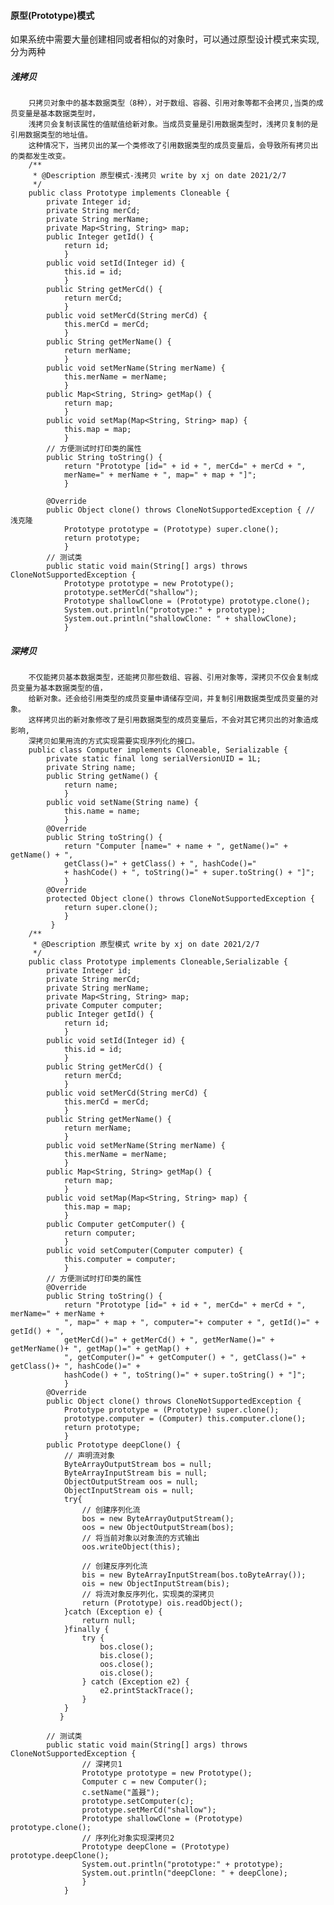 #### 原型(Prototype)模式
如果系统中需要大量创建相同或者相似的对象时，可以通过原型设计模式来实现,分为两种
##### 浅拷贝
		只拷贝对象中的基本数据类型（8种），对于数组、容器、引用对象等都不会拷贝,当类的成员变量是基本数据类型时，
		浅拷贝会复制该属性的值赋值给新对象。当成员变量是引用数据类型时，浅拷贝复制的是引用数据类型的地址值。
		这种情况下，当拷贝出的某一个类修改了引用数据类型的成员变量后，会导致所有拷贝出的类都发生改变。
		/**
		 * @Description 原型模式-浅拷贝 write by xj on date 2021/2/7
		 */
		public class Prototype implements Cloneable {
			private Integer id;
			private String merCd;
			private String merName;
			private Map<String, String> map;
			public Integer getId() {
				return id;
				}
			public void setId(Integer id) {
				this.id = id;
				}
			public String getMerCd() {
				return merCd;
				}
			public void setMerCd(String merCd) {
				this.merCd = merCd;
				}
			public String getMerName() {
				return merName;
				}
			public void setMerName(String merName) {
				this.merName = merName;
				}
			public Map<String, String> getMap() {
				return map;
				}
			public void setMap(Map<String, String> map) {
				this.map = map;
				}
			// 方便测试时打印类的属性
			public String toString() {
				return "Prototype [id=" + id + ", merCd=" + merCd + ",
				merName=" + merName + ", map=" + map + "]";
				}

			@Override
			public Object clone() throws CloneNotSupportedException { // 浅克隆
				Prototype prototype = (Prototype) super.clone();
				return prototype;
				}
			// 测试类
			public static void main(String[] args) throws CloneNotSupportedException {
				Prototype prototype = new Prototype();
				prototype.setMerCd("shallow");
				Prototype shallowClone = (Prototype) prototype.clone();
				System.out.println("prototype:" + prototype);
				System.out.println("shallowClone: " + shallowClone);
				}
##### 深拷贝
		不仅能拷贝基本数据类型，还能拷贝那些数组、容器、引用对象等，深拷贝不仅会复制成员变量为基本数据类型的值，
		给新对象。还会给引用类型的成员变量申请储存空间，并复制引用数据类型成员变量的对象。
		这样拷贝出的新对象修改了是引用数据类型的成员变量后，不会对其它拷贝出的对象造成影响,
		深拷贝如果用流的方式实现需要实现序列化的接口。
		public class Computer implements Cloneable, Serializable {
			private static final long serialVersionUID = 1L;
			private String name;
			public String getName() {
				return name;
				}
			public void setName(String name) {
				this.name = name;
			 	}
			@Override
			public String toString() {
				return "Computer [name=" + name + ", getName()=" + getName() + ", 
				getClass()=" + getClass() + ", hashCode()="
				+ hashCode() + ", toString()=" + super.toString() + "]";
				}
			@Override
			protected Object clone() throws CloneNotSupportedException {
				return super.clone();
				}
			 }
		/**
		 * @Description 原型模式 write by xj on date 2021/2/7
		 */
		public class Prototype implements Cloneable,Serializable {
			private Integer id;
			private String merCd;
			private String merName;
			private Map<String, String> map;
			private Computer computer;
			public Integer getId() {
				return id;
				}
			public void setId(Integer id) {
				this.id = id;
				}
			public String getMerCd() {
				return merCd;
				}
			public void setMerCd(String merCd) {
				this.merCd = merCd;
				}
			public String getMerName() {
				return merName;
				}
			public void setMerName(String merName) {
				this.merName = merName;
				}
			public Map<String, String> getMap() {
				return map;
				}
			public void setMap(Map<String, String> map) {
				this.map = map;
				}
			public Computer getComputer() {
				return computer;
				}
			public void setComputer(Computer computer) {
				this.computer = computer;
				}
			// 方便测试时打印类的属性
			@Override
			public String toString() {
				return "Prototype [id=" + id + ", merCd=" + merCd + ", merName=" + merName +
				", map=" + map + ", computer="+ computer + ", getId()=" + getId() + ", 
				getMerCd()=" + getMerCd() + ", getMerName()=" + getMerName()+ ", getMap()=" + getMap() + 
				", getComputer()=" + getComputer() + ", getClass()=" + getClass()+ ", hashCode()=" + 
				hashCode() + ", toString()=" + super.toString() + "]";
				}
			@Override
			public Object clone() throws CloneNotSupportedException {
				Prototype prototype = (Prototype) super.clone();
				prototype.computer = (Computer) this.computer.clone();
				return prototype;
				}
			public Prototype deepClone() {
				// 声明流对象
				ByteArrayOutputStream bos = null;
				ByteArrayInputStream bis = null;
				ObjectOutputStream oos = null;
				ObjectInputStream ois = null;
				try{
					// 创建序列化流
					bos = new ByteArrayOutputStream();
					oos = new ObjectOutputStream(bos);
					// 将当前对象以对象流的方式输出
					oos.writeObject(this);

					// 创建反序列化流
					bis = new ByteArrayInputStream(bos.toByteArray());
					ois = new ObjectInputStream(bis);
					// 将流对象反序列化，实现类的深拷贝
					return (Prototype) ois.readObject();
				}catch (Exception e) {
					return null;
				}finally {
					try {
						bos.close();
						bis.close();
						oos.close();
						ois.close();
					} catch (Exception e2) {
						e2.printStackTrace();
					}
				}  
			   }

			// 测试类
			public static void main(String[] args) throws CloneNotSupportedException {
					// 深拷贝1
					Prototype prototype = new Prototype();
					Computer c = new Computer();
					c.setName("盖聂");
					prototype.setComputer(c);
					prototype.setMerCd("shallow");
					Prototype shallowClone = (Prototype) prototype.clone();
					// 序列化对象实现深拷贝2
					Prototype deepClone = (Prototype) prototype.deepClone();
					System.out.println("prototype:" + prototype);
					System.out.println("deepClone: " + deepClone);
					}
				}                                                                                                        
